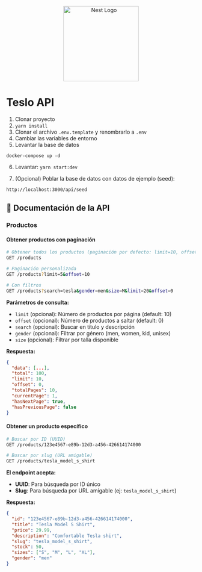 <p align="center">
  <a href="http://nestjs.com/" target="blank"><img src="https://nestjs.com/img/logo-small.svg" width="200" alt="Nest Logo" /></a>
</p>


# Teslo API

1. Clonar proyecto
2. ```yarn install```
3. Clonar el archivo ```.env.template``` y renombrarlo a ```.env```
4. Cambiar las variables de entorno
5. Levantar la base de datos
```
docker-compose up -d
```

6. Levantar: ```yarn start:dev```

7. (Opcional) Poblar la base de datos con datos de ejemplo (seed):
```
http://localhost:3000/api/seed
```

## 📖 Documentación de la API

### Productos

#### Obtener productos con paginación
```bash
# Obtener todos los productos (paginación por defecto: limit=10, offset=0)
GET /products

# Paginación personalizada
GET /products?limit=5&offset=10

# Con filtros
GET /products?search=tesla&gender=men&size=M&limit=20&offset=0
```

**Parámetros de consulta:**
- `limit` (opcional): Número de productos por página (default: 10)
- `offset` (opcional): Número de productos a saltar (default: 0)
- `search` (opcional): Buscar en título y descripción
- `gender` (opcional): Filtrar por género (men, women, kid, unisex)
- `size` (opcional): Filtrar por talla disponible

**Respuesta:**
```json
{
  "data": [...],
  "total": 100,
  "limit": 10,
  "offset": 0,
  "totalPages": 10,
  "currentPage": 1,
  "hasNextPage": true,
  "hasPreviousPage": false
}
```

#### Obtener un producto específico
```bash
# Buscar por ID (UUID)
GET /products/123e4567-e89b-12d3-a456-426614174000

# Buscar por slug (URL amigable)
GET /products/tesla_model_s_shirt
```

**El endpoint acepta:**
- **UUID**: Para búsqueda por ID único
- **Slug**: Para búsqueda por URL amigable (ej: `tesla_model_s_shirt`)

**Respuesta:**
```json
{
  "id": "123e4567-e89b-12d3-a456-426614174000",
  "title": "Tesla Model S Shirt",
  "price": 29.99,
  "description": "Comfortable Tesla shirt",
  "slug": "tesla_model_s_shirt",
  "stock": 50,
  "sizes": ["S", "M", "L", "XL"],
  "gender": "men"
}
```
